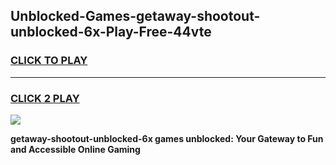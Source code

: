 
## Unblocked-Games-getaway-shootout-unblocked-6x-Play-Free-44vte
<h3>
<a href="https://premium76.site?title=getaway-shootout-unblocked-6x&ref=19M">CLICK TO PLAY</a></h3>
<hr>

<h3>
<a href="https://premium76.site?title=getaway-shootout-unblocked-6x&ref=19M">CLICK 2 PLAY</a>
  
</h3>

<a href="https://premium76.site?title=getaway-shootout-unblocked-6x&ref=19M"><img src="https://clearcache.store/games.png"></a>


**getaway-shootout-unblocked-6x games unblocked: Your Gateway to Fun and Accessible Online Gaming**
